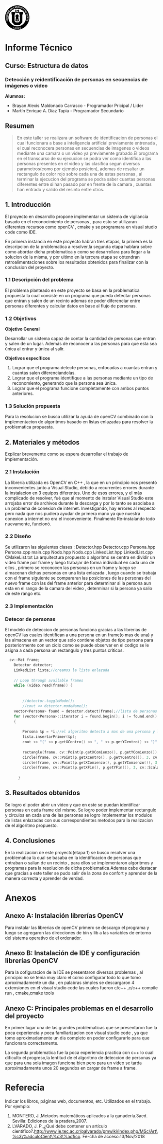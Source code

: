 ![UCN](images/60x60-ucn-negro.png)


# Informe Técnico 
## Curso: Estructura de datos
### Detección y reidentificación de personas en secuencias de imágenes o video

**Alumnos:**

* Brayan Alexis Maldonado Carrasco - Programador Pricipal / Lider
* Martín Enrique A. Díaz Tapia - Programador Secundario

## Resumen 

> En este taller se realizara un software de identificacion de personas el cual funcionara a base a inteligencia artificial previamente entrenada , el cual reconocera personas en secuencias de imagenes o videos mediante una camara o un video ya previamente grabado.El programa en el transcurso de su ejecucion se podra ver como identifica a las personas presentes en el video y las clasifica segun diversos parametros(como por ejemplo posicion), ademas de resaltar un rectangulo de color rojo sobre cada una de estas personas , al terminar la ejecucion del programa se podra saber cuantas personas diferentes entre si han pasado por en frente de la camara , cuantas han entrado y salido del resinto entre otros. 

## 1. Introducción

El proyecto en desarrollo propone implementar un sistema de vigilancia basado en el reconocimiento de personas , para esto se utilizaran diferentes recursos como openCV , cmake y se programara en visual studio code como IDE.

En primera instancia en este proyecto habran tres etapas, la primera es la descripcion de la problematica a resolver,la segunda etapa hablara sobre como abordar dicha problematica y como se desarrollara para llegar a la solucion de la misma, y por ultimo en la tercera etapa se obtendran retroalimentaciones sobre los resultados obtenidos para finalizar con la conclusion del proyecto.

### 1.1 Descripción del problema

El problema planteado en este proyecto se basa en la problematica propuesta la cual consiste en un programa que pueda detectar personas que entran y salen de un recinto ademas de poder diferenciar entre personas diferentes y calcular datos en base al flujo de personas.

### 1.2 Objetivos 

**Objetivo General**

Desarrollar un sistema capaz de contar la cantidad de personas que entran y salen de un lugar. Además de reconocer a las personas para que esta sea única al entrar y única al salir.

**Objetivos específicos**

1. Lograr que el programa detecte personas, enfocadas a cuantas entran y cuantas salen diferenciandolas.
2. Lograr que el programa identifique a las personas mediante un tipo de reconomiento, generando que la persona sea única. 
3. Lograr que el programa funcione completamente con ambos puntos anteriores.

### 1.3 Solución propuesta

Para la resolucion se busca utilizar la ayuda de openCV combinado con la implementacion de algoritmos basado en listas enlazadas para resolver la problematica propuesta.

## 2. Materiales y métodos

Explicar brevemente como se espera desarrollar el trabajo de implementación.

### 2.1 Instalación

La librería utilizada es OpenCV en C++ , la que en un principio nos presentó inconvenientes junto a Visual Studio, debido a recurrentes errores durante la instalacion en 3 equipos diferentes. Uno de esos errores, y el más complicado de resolver, fué que al momento de instalar Visual Studio este arrojaba error de archivos durante la descarga y por lo tanto se asociaba a un problema de conexion de internet. Investigando, hay errores al respecto pero nada que nos pudiera ayudar de primera mano ya que nuestra conexion a internet no era el inconveniente. Finalmente Re-instalando todo nuevamente, funcionó.  

### 2.2 Diseño 

Se utilizaron las siguientes clases : Detector.hpp Detector.cpp Persona.hpp Persona.cpp main.cpp Nodo.hpp Nodo.cpp LinkedList.hpp LinkedList.cpp CMakeList.txt 
La arquitectura propuesto o algoritmo se centra en dividir un video frame por frame y luego trabajar de forma individual en cada uno de ellos , primero se reconocen las personas en un frame y luego se almacenan dichas personas en una lista enlazada , luego cuando se trabaja con el frame siguiente se compararan las posiciones de las personas del nuevo frame con las del frame anterior para determinar si la persona aun esta en el rango de la camara del video , determinar si la persona ya salio de este rango etc.


### 2.3 Implementación

### Detecor de personas 

El modelo de deteccion de personas funciona gracias a las librerias de openCV las cuales identifican a una persona en un frame(o mas de una) y las almacena en un vector que solo contiene objetos de tipo persona para posteriormente con un ciclo como se puede observar en el codigo se le asigna a cada persona un rectangulo y tres puntos criticos.

```c++
  cv::Mat frame;
	Detector detector;
	LinkedList lista;//creamos la lista enlazada

	// Loop through available frames
	while (video.read(frame)) {
    
		
		//detector.toggleMode();
		//cout << detector.modeName();
    vector<Persona> found = detector.detect(frame);//lista de personas identificadas con el opencv
    for (vector<Persona>::iterator i = found.begin(); i != found.end(); ++i)
    {	
		    
        Persona &p = *i;//el algoritmo detecta a mas de una persona y los introduce en un vector , luego found[i] iterara en el for
        lista.insertarPrimer(&p);
        cout << "(" << p.getXCentro() << ", " << p.getYCentro() << ")" << endl;

        rectangle(frame, cv::Point(p.getXComienzo(), p.getYComienzo()), cv::Point(p.getXFin(), p.getYFin()), cv::Scalar(0, 255, 0), 2);
        circle(frame, cv::Point(p.getXCentro(), p.getYCentro()), 3, cv::Scalar(0, 0, 255), 3);
        circle(frame, cv::Point(p.getXComienzo(), p.getYComienzo()), 3, cv::Scalar(255, 0, 255), 2);
        circle(frame, cv::Point(p.getXFin(), p.getYFin()), 3, cv::Scalar(0, 255, 255), 2);
			
      }   

```


## 3. Resultados obtenidos

Se logro el poder abrir un video y que en este se puedan identificar personas en cada frame del mismo.
Se logro poder implementar rectangulo y circulos en cada una de las personas 
se logro implementar los modulos de listas enlazadas con sus correspondientes metodos para la realizacion de el algoritmo propuesto.


## 4. Conclusiones

En la realizacion de este proyecto(etapa 1) se busco resolver una problematica la cual se basaba en la identificacion de personas que entraban o salian de un recinto , para ellos se implementaron algoritmos y programas para la resolucion de dicha problematica.Ademas cabe destacar que gracias a este taller se pudo salir de la zona de confort y aprender de la manera correcta y aprender de verdad.

# Anexos

## Anexo A: Instalación librerías OpenCV

Para instalar las librerias de openCV primero se descargo el programa y luego se agregaron las direcciones de bin y lib a las variables de entorno del sistema operativo de el ordenador.

## Anexo B: Instalación de IDE y configuración librerías OpenCV

Para la cofiguracion de la IDE se presentaron diversos problemas , al principio no se tenia muy claro el como configurar todo lo que tomo aproximadamente un dia , en palabras simples se descargaron 4 extensiones en el visual studio code las cuales fueron c/c++ ,c/c++ compile run , cmake,cmake tools

## Anexo C: Principales problemas en el desarrollo del proyecto

En primer lugar una de las grandes problematicas que se presentaron fue la poca experiencia y poca familiarizacion con visual studio code , ya que tomo aproximadamente un dia completo en poder configurarlo para que funcionara correctamente.

La segunda problematica fue la poca experiencia practica con c++ lo cual dificulto el progreso,la lentitud de el algoritmo de deteccion de personas ya que para una sola imagen funciona bien pero para un video se tarda aproximadamente unos 20 segundos en cargar de frame a frame.


# Referecia

Indicar los libros, páginas web, documentos, etc. Utilizados en el trabajo. Por ejemplo:

1. MONTERO, J.,Metodos matemáticos aplicados a la ganadería.3aed. Sevilla: Ediciones de la pradera,2007.
2. LVARADO,   J.   P.,¿Qué   debe   contener   un   artículo   científico?.http://www.ie.tec.ac.cr/palvarado/pmwiki/index.php/MSc/Art\%c3\%adculoCient\%c3\%adfico. Fe-cha de acceso:13/Nov/2018


